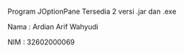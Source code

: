 Program JOptionPane 
Tersedia 2 versi .jar dan .exe

Nama : Ardian Arif Wahyudi

NIM  : 32602000069
